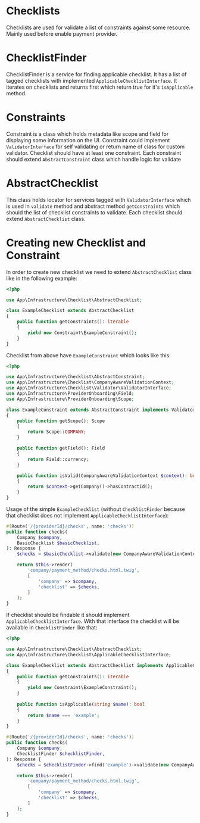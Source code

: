 # Checklists

Checklists are used for validate a list of constraints against some resource. Mainly used before enable payment
provider.

# ChecklistFinder

ChecklistFinder is a service for finding applicable checklist. It has a list of tagged checklists with
implemented `ApplicableChecklistInterface`. It iterates on checklists and returns first which return true for
it's `isApplicable` method.

# Constraints

Constraint is a class which holds metadata like scope and field for displaying some information on the UI. Constraint
could implement `ValidatorInterface` for self validating or return name of class for custom validator. Checklist should
have at least one constraint. Each constraint should extend `AbstractConstraint` class which handle logic for validate

# AbstractChecklist

This class holds locator for services tagged with `ValidatorInterface` which is used in `validate` method and abstract
method `getConstraints` which should the list of checklist constraints to validate. Each checklist should extend
`AbstractChecklist` class.

# Creating new Checklist and Constraint

In order to create new checklist we need to extend `AbstractChecklist` class like in the following example:

```php
<?php

use App\Infrastructure\Checklist\AbstractChecklist;

class ExampleChecklist extends AbstractChecklist
{
    public function getConstraints(): iterable
    {
        yield new Constraint\ExampleConstraint();
    }
}

```

Checklist from above have `ExampleConstraint` which looks like this:

```php
<?php

use App\Infrastructure\Checklist\AbstractConstraint;
use App\Infrastructure\Checklist\CompanyAwareValidationContext;
use App\Infrastructure\Checklist\Validator\ValidatorInterface;
use App\Infrastructure\ProviderOnboarding\Field;
use App\Infrastructure\ProviderOnboarding\Scope;

class ExampleConstraint extends AbstractConstraint implements ValidatorInterface
{
    public function getScope(): Scope
    {
        return Scope::COMPANY;
    }

    public function getField(): Field
    {
        return Field::currency;
    }

    public function isValid(CompanyAwareValidationContext $context): bool
    {
        return $context->getCompany()->hasContractId();
    }
}

```

Usage of the simple `ExampleChecklist` (without `ChecklistFinder` because that checklist does not
implement `ApplicableChecklistInterface`):

```php
#[Route('/{providerId}/checks', name: 'checks')]
public function checks(
    Company $company,
    BasicChecklist $basicChecklist,
): Response {
    $checks = $basicChecklist->validate(new CompanyAwareValidationContext($company));

    return $this->render(
        'company/payment_method/checks.html.twig',
        [
            'company' => $company,
            'checklist' => $checks,
        ]
    );
}
```

If checklist should be findable it should implement `ApplicableChecklistInterface`. With that interface the checklist
will be available in `ChecklistFinder` like that:

```php
<?php

use App\Infrastructure\Checklist\AbstractChecklist;
use App\Infrastructure\Checklist\ApplicableChecklistInterface;

class ExampleChecklist extends AbstractChecklist implements ApplicableChecklistInterface
{
    public function getConstraints(): iterable
    {
        yield new Constraint\ExampleConstraint();
    }
    
    public function isApplicable(string $name): bool
    {
        return $name === 'example';
    }
}

```

```php
#[Route('/{providerId}/checks', name: 'checks')]
public function checks(
    Company $company,
    ChecklistFinder $checklistFinder,
): Response {
    $checks = $checklistFinder->find('example')->validate(new CompanyAwareValidationContext($company));

    return $this->render(
        'company/payment_method/checks.html.twig',
        [
            'company' => $company,
            'checklist' => $checks,
        ]
    );
}
```

